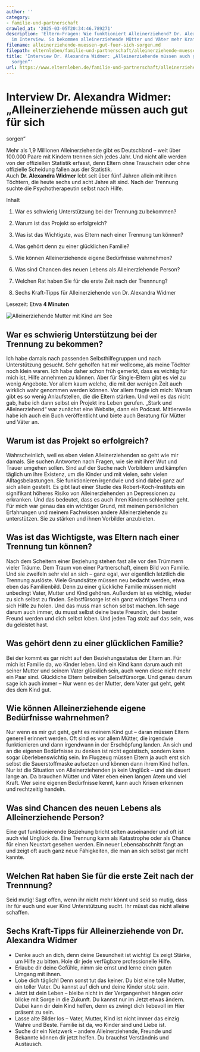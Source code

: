```yaml
---
author: ''
category:
- familie-und-partnerschaft
crawled_at: '2025-03-05T20:34:46.789271'
description: 'Eltern-Fragen: Wie funktioniert Alleinerziehend? Dr. Alexandra Widmer
  im Interview. So bekommen alleinerziehende Mütter und Väter mehr Kraft.'
filename: alleinerziehende-muessen-gut-fuer-sich-sorgen.md
filepath: elternleben/familie-und-partnerschaft/alleinerziehende-muessen-gut-fuer-sich-sorgen.md
title: 'Interview Dr. Alexandra Widmer: „Alleinerziehende müssen auch gut für sich
  sorgen“'
url: https://www.elternleben.de/familie-und-partnerschaft/alleinerziehende-muessen-gut-fuer-sich-sorgen/
---
```


#  Interview Dr. Alexandra Widmer: „Alleinerziehende müssen auch gut für sich
sorgen“

Mehr als 1,9 Millionen Alleinerziehende gibt es Deutschland – weit über
100.000 Paare mit Kindern trennen sich jedes Jahr. Und nicht alle werden von
der offiziellen Statistik erfasst, denn Eltern ohne Trauschein oder ohne
offizielle Scheidung fallen aus der Statistik.  
Auch **Dr. Alexandra Widmer** lebt seit über fünf Jahren allein mit ihren
Töchtern, die heute sechs und acht Jahre alt sind. Nach der Trennung suchte
die Psychotherapeutin selbst nach Hilfe.

Inhalt

1. War es schwierig Unterstützung bei der Trennung zu bekommen?

2. Warum ist das Projekt so erfolgreich?

3. Was ist das Wichtigste, was Eltern nach einer Trennung tun können?

4. Was gehört denn zu einer glücklichen Familie?

5. Wie können Alleinerziehende eigene Bedürfnisse wahrnehmen?

6. Was sind Chancen des neuen Lebens als Alleinerziehende Person?

7. Welchen Rat haben Sie für die erste Zeit nach der Trennnung?

8. Sechs Kraft-Tipps für Alleinerziehende von Dr. Alexandra Widmer

Lesezeit: Etwa **4 Minuten**

![Alleinerziehende Mutter mit Kind am
See](/fileadmin/_processed_/3/2/csm_Interview_Dr._Alexandra_Widmer_Kraft_fu__r_Alleinerziehende_ac8a273e51.jpg)



##  War es schwierig Unterstützung bei der Trennung zu bekommen?

Ich habe damals nach passenden Selbsthilfegruppen und nach Unterstützung
gesucht. Sehr geholfen hat mir wellcome, als meine Töchter noch klein waren.
Ich habe daher schon früh gemerkt, dass es wichtig für mich ist, Hilfe
annehmen zu können. Aber für Single-Eltern gibt es viel zu wenig Angebote. Vor
allem kaum welche, die mit der wenigen Zeit auch wirklich wahr genommen werden
können. Vor allem fragte ich mich: Warum gibt es so wenig Anlaufstellen, die
die Eltern stärken. Und weil es das nicht gab, habe ich dann selbst ein
Projekt ins Leben gerufen. „Stark und Alleinerziehend“ war zunächst eine
Website, dann ein Podcast. Mittlerweile habe ich auch ein Buch veröffentlicht
und biete auch Beratung für Mütter und Väter an.



##  Warum ist das Projekt so erfolgreich?

Wahrscheinlich, weil es eben vielen Alleinerziehenden so geht wie mir damals.
Sie suchen Antworten nach Fragen, wie sie mit ihrer Wut und Trauer umgehen
sollen. Sind auf der Suche nach Vorbildern und kämpfen täglich um ihre
Existenz, um die Kinder und mit vielen, sehr vielen Alltagsbelastungen. Sie
funktionieren irgendwie und sind dabei ganz auf sich allein gestellt. Es gibt
laut einer Studie des Robert-Koch-Instituts ein signifikant höheres Risiko von
Alleinerziehenden an Depressionen zu erkranken. Und das bedeutet, dass es auch
ihren Kindern schlechter geht. Für mich war genau das ein wichtiger Grund, mit
meinen persönlichen Erfahrungen und meinem Fachwissen andere Alleinerziehende
zu unterstützen. Sie zu stärken und ihnen Vorbilder anzubieten.



##  Was ist das Wichtigste, was Eltern nach einer Trennung tun können?

Nach dem Scheitern einer Beziehung stehen fast alle vor den Trümmern vieler
Träume. Dem Traum von einer Partnerschaft, einem Bild von Familie. Und sie
zweifeln sehr viel an sich – ganz egal, wer eigentlich letztlich die Trennung
auslöste. Viele Grundsätze müssen neu bedacht werden, etwa eben das
Familienbild. Denn zu einer glückliche Familie müssen nicht unbedingt Vater,
Mutter und Kind gehören. Außerdem ist es wichtig, wieder zu sich selbst zu
finden. Selbstfürsorge ist ein ganz wichtiges Thema und sich Hilfe zu holen.
Und das muss man schon selbst machen. Ich sage darum auch immer, du musst
selbst deine beste Freundin, dein bester Freund werden und dich selbst loben.
Und jeden Tag stolz auf das sein, was du geleistet hast.



##  Was gehört denn zu einer glücklichen Familie?

Bei der kommt es gar nicht auf den Beziehungsstatus der Eltern an. Für mich
ist Familie da, wo Kinder leben. Und ein Kind kann darum auch mit seiner
Mutter und seinem Vater glücklich sein, auch wenn diese nicht mehr ein Paar
sind. Glückliche Eltern betreiben Selbstfürsorge. Und genau darum sage ich
auch immer – Nur wenn es der Mutter, dem Vater gut geht, geht des dem Kind
gut.



##  Wie können Alleinerziehende eigene Bedürfnisse wahrnehmen?

Nur wenn es mir gut geht, geht es meinem Kind gut – daran müssen Eltern
generell erinnert werden. Oft sind es vor allem Mütter, die irgendwie
funktionieren und dann irgendwann in der Erschöpfung landen. An sich und an
die eigenen Bedürfnisse zu denken ist nicht egoistisch, sondern kann sogar
überlebenswichtig sein. Im Flugzeug müssen Eltern ja auch erst sich selbst die
Sauerstoffmaske aufsetzen und können dann ihrem Kind helfen. Nur ist die
Situation von Alleinerziehenden ja kein Unglück – und sie dauert lange an. Da
brauchen Mütter und Väter eben einen langen Atem und viel Kraft. Wer seine
eigenen Bedürfnisse kennt, kann auch Krisen erkennen und rechtzeitig handeln.



##  Was sind Chancen des neuen Lebens als Alleinerziehende Person?

Eine gut funktionierende Beziehung bricht selten auseinander und oft ist auch
viel Unglück da. Eine Trennung kann als Katastrophe oder als Chance für einen
Neustart gesehen werden. Ein neuer Lebensabschnitt fängt an und zeigt oft auch
ganz neue Fähigkeiten, die man an sich selbst gar nicht kannte.



##  Welchen Rat haben Sie für die erste Zeit nach der Trennnung?

Seid mutig! Sagt offen, wenn ihr nicht mehr könnt und seid so mutig, dass ihr
für euch und euer Kind Unterstützung sucht. Ihr müsst das nicht alleine
schaffen.

##  Sechs Kraft-Tipps für Alleinerziehende von Dr. Alexandra Widmer

  * Denke auch an dich, denn deine Gesundheit ist wichtig! Es zeigt Stärke, um Hilfe zu bitten. Hole dir jede verfügbare professionelle Hilfe.
  * Erlaube dir deine Gefühle, nimm sie ernst und lerne einen guten Umgang mit ihnen.
  * Lobe dich täglich! Denn sonst tut das keiner. Du bist eine tolle Mutter, ein toller Vater. Du kannst auf dich und deine Kinder stolz sein.
  * Jetzt ist dein Leben – bleibe nicht in der Vergangenheit hängen oder blicke mit Sorge in die Zukunft. Du kannst nur im Jetzt etwas ändern. Dabei kann dir dein Kind helfen, denn es zwingt dich liebevoll im Hier präsent zu sein.
  * Lasse alte Bilder los – Vater, Mutter, Kind ist nicht immer das einzig Wahre und Beste. Familie ist da, wo Kinder sind und Liebe ist.
  * Suche dir ein Netzwerk – andere Alleinerziehende, Freunde und Bekannte können dir jetzt helfen. Du brauchst Verständnis und Austausch.

